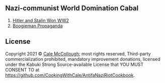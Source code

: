 ## Nazi-communist World Domination Cabal

1. [Hitler and Stalin Won WW2](./HitlerAndStalinWonWW2)
1. [Boogieman Propaganda](./BoogiemanPropaganda)

## License

Copyright 2021 © [Cale McCollough](https://cookingwithcale.org>); most rights reserved, Third-party commercialization prohibited, mandatory improvement donations, licensed under the Kabuki Strong Source-available License that YOU MUST CONSENT TO at <https://github.com/CookingWithCale/AntifaNaziRiotCookbook>.
